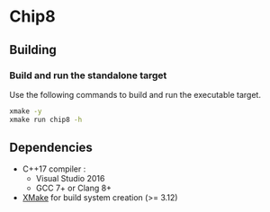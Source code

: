 # Chip8

## Building

### Build and run the standalone target

Use the following commands to build and run the executable target.

```bash
xmake -y
xmake run chip8 -h
```

## Dependencies

- C++17 compiler :
  - Visual Studio 2016
  - GCC 7+ or Clang 8+
- [XMake](https://xmake.io/) for build system creation (>= 3.12)